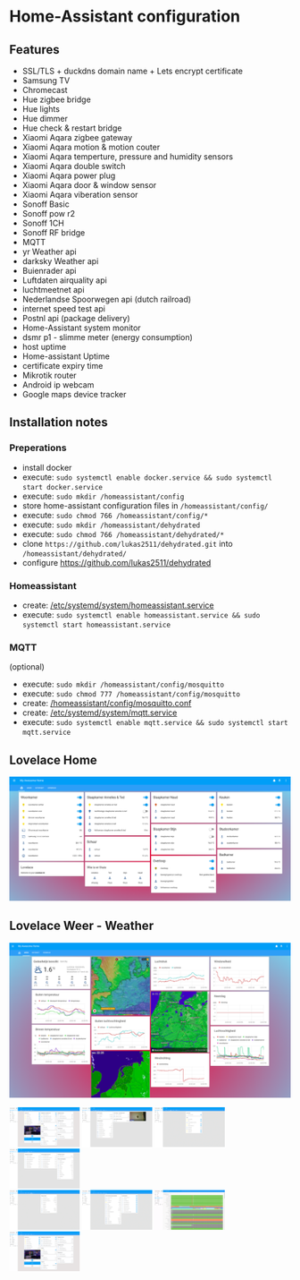 # Home-Assistant configuration  

  
## Features  
  
* SSL/TLS + duckdns domain name + Lets encrypt certificate
* Samsung TV
* Chromecast
* Hue zigbee bridge
* Hue lights
* Hue dimmer
* Hue check & restart bridge
* Xiaomi Aqara zigbee gateway
* Xiaomi Aqara motion & motion couter
* Xiaomi Aqara temperture, pressure and humidity sensors
* Xiaomi Aqara double switch 
* Xiaomi Aqara power plug
* Xiaomi Aqara door & window sensor
* Xiaomi Aqara viberation sensor
* Sonoff Basic
* Sonoff pow r2
* Sonoff 1CH
* Sonoff RF bridge
* MQTT
* yr Weather api
* darksky Weather api
* Buienrader api
* Luftdaten airquality api
* luchtmeetnet api
* Nederlandse Spoorwegen api (dutch railroad)
* internet speed test api
* Postnl api (package delivery)
* Home-Assistant system monitor
* dsmr p1 - slimme meter (energy consumption)
* host uptime
* Home-assistant Uptime
* certificate expiry time
* Mikrotik router 
* Android ip webcam
* Google maps device tracker

## Installation notes

### Preperations

* install docker
* execute: `sudo systemctl enable docker.service && sudo systemctl start docker.service`
* execute: `sudo mkdir /homeassistant/config`
* store home-assistant configuration files in `/homeassistant/config/`
* execute: `sudo chmod 766 /homeassistant/config/*`
* execute: `sudo mkdir /homeassistant/dehydrated`
* execute: `sudo chmod 766 /homeassistant/dehydrated/*`
* clone `https://github.com/lukas2511/dehydrated.git` into `/homeassistant/dehydrated/`
* configure https://github.com/lukas2511/dehydrated

### Homeassistant

* create: [/etc/systemd/system/homeassistant.service](https://raw.githubusercontent.com/tedsluis/Home-AssistantConfig/master/systemd/homeassistant.service)
* execute: `sudo systemctl enable homeassistant.service && sudo systemctl start homeassistant.service`

### MQTT

(optional)
* execute: `sudo mkdir /homeassistant/config/mosquitto` 
* execute: `sudo chmod 777 /homeassistant/config/mosquitto` 
* create: [/homeassistant/config/mosquitto.conf](https://raw.githubusercontent.com/tedsluis/Home-AssistantConfig/master/mosquitto.conf)
* create: [/etc/systemd/system/mqtt.service](https://raw.githubusercontent.com/tedsluis/Home-AssistantConfig/master/systemd/mqtt.service)
* execute: `sudo systemctl enable mqtt.service && sudo systemctl start mqtt.service`
  
  
## Lovelace Home
[![home](https://raw.githubusercontent.com/tedsluis/Home-AssistantConfig/master/images/lovelace-home.png)](https://raw.githubusercontent.com/tedsluis/Home-AssistantConfig/master/images/lovelace-home.png)  

## Lovelace Weer - Weather
[![home](https://raw.githubusercontent.com/tedsluis/Home-AssistantConfig/master/images/lovelace-weer.png)](https://raw.githubusercontent.com/tedsluis/Home-AssistantConfig/master/images/lovelace-weer.png)  




<div><a href="https://raw.githubusercontent.com/tedsluis/Home-AssistantConfig/master/images/home.gif"     target="_blank"><img src="images/home.gif"     style="width:25%" /></a> <a href="https://raw.githubusercontent.com/tedsluis/Home-AssistantConfig/master/images/apis.gif"     target="_blank"><img src="images/apis.gif"     style="width:25%" /></a> <a href="https://raw.githubusercontent.com/tedsluis/Home-AssistantConfig/master/images/lichten.gif"  target="_blank"><img src="images/lichten.gif"  style="width:25%" /></a> <a href="https://raw.githubusercontent.com/tedsluis/Home-AssistantConfig/master/images/klimaat.gif"  target="_blank"><img src="images/klimaat.gif"  style="width:25%" /></a></div> 
<div><a href="https://raw.githubusercontent.com/tedsluis/Home-AssistantConfig/master/images/verbruik.gif" target="_blank"><img src="images/verbruik.gif" style="width:25%" /></a> <a href="https://raw.githubusercontent.com/tedsluis/Home-AssistantConfig/master/images/ha.gif"       target="_blank"><img src="images/ha.gif"       style="width:25%" /></a> <a href="https://raw.githubusercontent.com/tedsluis/Home-AssistantConfig/master/images/history.gif"  target="_blank"><img src="images/history.gif"  style="width:25%" /></a> <a href="https://raw.githubusercontent.com/tedsluis/Home-AssistantConfig/master/images/home.gif"     target="_blank"><img src="images/home.gif"     style="width:25%" /></a></div>

 
